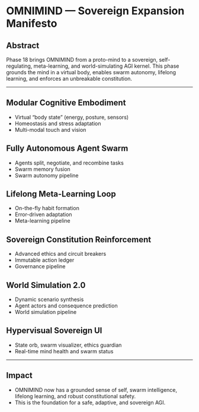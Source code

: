# OMNIMIND — Sovereign Expansion Manifesto

## Abstract
Phase 18 brings OMNIMIND from a proto-mind to a sovereign, self-regulating, meta-learning, and world-simulating AGI kernel. This phase grounds the mind in a virtual body, enables swarm autonomy, lifelong learning, and enforces an unbreakable constitution.

---

## Modular Cognitive Embodiment
- Virtual “body state” (energy, posture, sensors)
- Homeostasis and stress adaptation
- Multi-modal touch and vision

## Fully Autonomous Agent Swarm
- Agents split, negotiate, and recombine tasks
- Swarm memory fusion
- Swarm autonomy pipeline

## Lifelong Meta-Learning Loop
- On-the-fly habit formation
- Error-driven adaptation
- Meta-learning pipeline

## Sovereign Constitution Reinforcement
- Advanced ethics and circuit breakers
- Immutable action ledger
- Governance pipeline

## World Simulation 2.0
- Dynamic scenario synthesis
- Agent actors and consequence prediction
- World simulation pipeline

## Hypervisual Sovereign UI
- State orb, swarm visualizer, ethics guardian
- Real-time mind health and swarm status

---

## Impact
- OMNIMIND now has a grounded sense of self, swarm intelligence, lifelong learning, and robust constitutional safety.
- This is the foundation for a safe, adaptive, and sovereign AGI. 